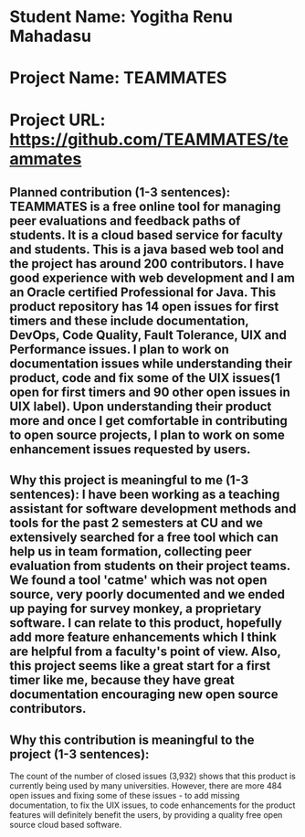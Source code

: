 
# Student Name: Yogitha Renu Mahadasu
# Project Name: TEAMMATES
# Project URL: https://github.com/TEAMMATES/teammates

## Planned contribution (1-3 sentences): TEAMMATES is a free online tool for managing peer evaluations and feedback paths of students. It is a cloud based service for faculty and students. This is a java based web tool and the project has around 200 contributors. I have good experience with web development and I am an Oracle certified Professional for Java. This product repository has 14 open issues for first timers and these include documentation, DevOps, Code Quality, Fault Tolerance, UIX and Performance issues. I plan to work on documentation issues while understanding their product, code and fix some of the UIX issues(1 open for first timers and 90 other open issues in UIX label). Upon understanding their product more and once I get comfortable in contributing to open source projects, I plan to work on some enhancement issues requested by users.

## Why this project is meaningful to me (1-3 sentences): I have been working as a teaching assistant for software development methods and tools for the past 2 semesters at CU and we extensively searched for a free tool which can help us in team formation, collecting peer evaluation from students on their project teams. We found a tool 'catme' which was not open source, very poorly documented and we ended up paying for survey monkey, a proprietary software. I can relate to this product, hopefully add more feature enhancements which I think are helpful from a faculty's point of view. Also, this project seems like a great start for a first timer like me, because they have great documentation encouraging new open source contributors.

## Why this contribution is meaningful to the project (1-3 sentences):
The count of the number of closed issues (3,932) shows that this product is currently being used by many universities. However, there are more 484 open issues and fixing some of these issues - to add missing documentation, to fix the UIX issues, to code enhancements for the product features will definitely benefit the users, by providing a quality free open source cloud based software.
